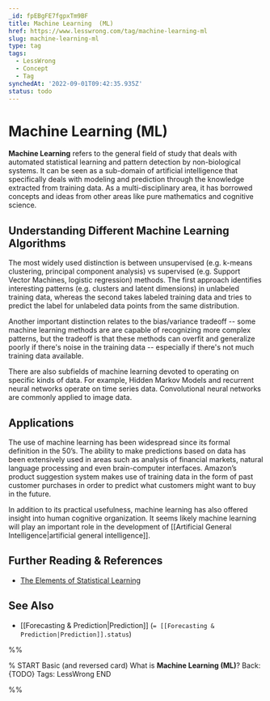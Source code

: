 ```yaml
---
_id: fpEBgFE7fgpxTm9BF
title: Machine Learning  (ML)
href: https://www.lesswrong.com/tag/machine-learning-ml
slug: machine-learning-ml
type: tag
tags:
  - LessWrong
  - Concept
  - Tag
synchedAt: '2022-09-01T09:42:35.935Z'
status: todo
---
```


# Machine Learning (ML)

**Machine Learning** refers to the general field of study that deals with automated statistical learning and pattern detection by non-biological systems. It can be seen as a sub-domain of artificial intelligence that specifically deals with modeling and prediction through the knowledge extracted from training data. As a multi-disciplinary area, it has borrowed concepts and ideas from other areas like pure mathematics and cognitive science.

## Understanding Different Machine Learning Algorithms

The most widely used distinction is between unsupervised (e.g. k-means clustering, principal component analysis) vs supervised (e.g. Support Vector Machines, logistic regression) methods. The first approach identifies interesting patterns (e.g. clusters and latent dimensions) in unlabeled training data, whereas the second takes labeled training data and tries to predict the label for unlabeled data points from the same distribution.

Another important distinction relates to the bias/variance tradeoff -- some machine learning methods are are capable of recognizing more complex patterns, but the tradeoff is that these methods can overfit and generalize poorly if there's noise in the training data -- especially if there's not much training data available.

There are also subfields of machine learning devoted to operating on specific kinds of data. For example, Hidden Markov Models and recurrent neural networks operate on time series data. Convolutional neural networks are commonly applied to image data.

## Applications

The use of machine learning has been widespread since its formal definition in the 50’s. The ability to make predictions based on data has been extensively used in areas such as analysis of financial markets, natural language processing and even brain-computer interfaces. Amazon’s product suggestion system makes use of training data in the form of past customer purchases in order to predict what customers might want to buy in the future.

In addition to its practical usefulness, machine learning has also offered insight into human cognitive organization. It seems likely machine learning will play an important role in the development of [[Artificial General Intelligence|artificial general intelligence]].

## Further Reading & References

- [The Elements of Statistical Learning](https://web.stanford.edu/~hastie/ElemStatLearn/)

## See Also

- [[Forecasting & Prediction|Prediction]] (`= [[Forecasting & Prediction|Prediction]].status`)


%%

% START
Basic (and reversed card)
What is **Machine Learning (ML)**?
Back: {TODO}
Tags: LessWrong
END

%%
	
